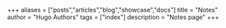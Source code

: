 +++
aliases = ["posts","articles","blog","showcase","docs"]
title = "Notes"
author = "Hugo Authors"
tags = ["index"]
description = "Notes page"
+++

